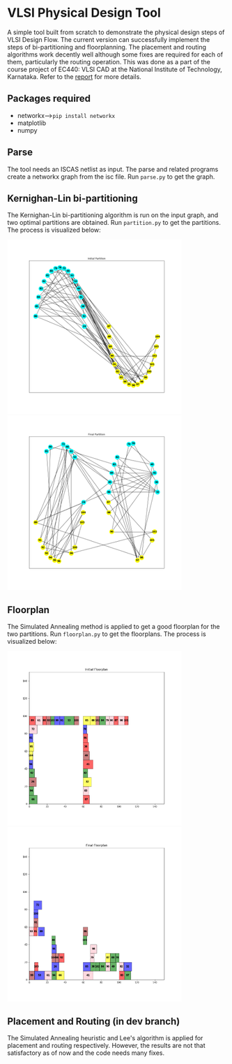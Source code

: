 # VLSI Physical Design Tool

A simple tool built from scratch to demonstrate the physical design steps of VLSI Design Flow. The current version can successfully implement the steps of bi-partitioning and floorplanning. The placement and routing algorithms work decently well although some fixes are required for each of them, particularly the routing operation. This was done as a part of the course project of EC440: VLSI CAD at the National Institute of Technology, Karnataka. Refer to the [report](docs/Final_Report.pdf) for more details.

## Packages required
* networkx-->`pip install networkx`
* matplotlib
* numpy

## Parse 

The tool needs an ISCAS netlist as input. The parse and related programs create a networkx graph from the isc file. Run `parse.py` to get the graph. 

## Kernighan-Lin bi-partitioning

The Kernighan-Lin bi-partitioning algorithm is run on the input graph, and two optimal partitions are obtained. Run `partition.py` to get the partitions. The process is visualized below:

<img src="img/init_partition.png" width="400"/>
<img src="img/final_partition.png" width="400"/>

## Floorplan

The Simulated Annealing method is applied to get a good floorplan for the two partitions. Run `floorplan.py` to get the floorplans. The process is visualized below:

<img src="img/initial_FP.png" width="400"/>
<img src="img/final_FP.png" width="400"/>

## Placement and Routing (in dev branch)

The Simulated Annealing heuristic and Lee's algorithm is applied for placement and routing respectively. However, the results are not that satisfactory as of now and the code needs many fixes. 
